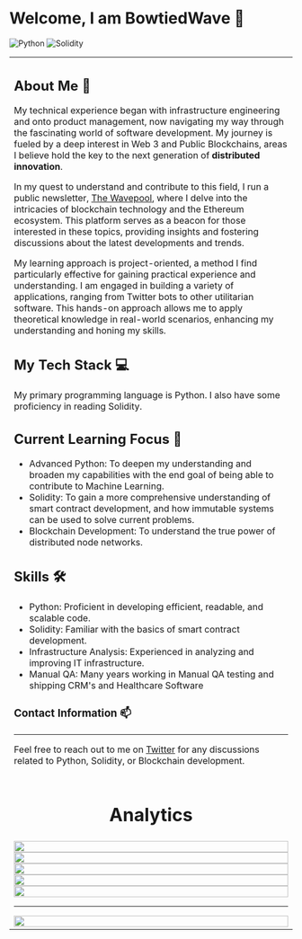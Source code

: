 # Welcome, I am BowtiedWave 👋

![Python](https://img.shields.io/badge/-Python-3776AB?style=flat-square&logo=python&logoColor=white)
![Solidity](https://img.shields.io/badge/-Solidity-363636?style=flat-square&logo=solidity&logoColor=white)

<table width="100%">
  <tr>
    <td width="65%">

## About Me 📝

My technical experience began with infrastructure engineering and onto product management, now navigating my way through the fascinating world of software development. My journey is fueled by a deep interest in Web 3 and Public Blockchains, areas I believe hold the key to the next generation of <b>distributed innovation</b>.

In my quest to understand and contribute to this field, I run a public newsletter, [The Wavepool](#https://bowtiedwave.substack.com/), where I delve into the intricacies of blockchain technology and the Ethereum ecosystem. This platform serves as a beacon for those interested in these topics, providing insights and fostering discussions about the latest developments and trends.

My learning approach is project-oriented, a method I find particularly effective for gaining practical experience and understanding. I am engaged in building a variety of applications, ranging from Twitter bots to other utilitarian software. This hands-on approach allows me to apply theoretical knowledge in real-world scenarios, enhancing my understanding and honing my skills.

## My Tech Stack 💻

My primary programming language is Python. I also have some proficiency in reading Solidity.

## Current Learning Focus 🎯

- Advanced Python: To deepen my understanding and broaden my capabilities with the end goal of being able to contribute to Machine Learning.
- Solidity: To gain a more comprehensive understanding of smart contract development, and how immutable systems can be used to solve current problems.
- Blockchain Development: To understand the true power of distributed node networks.

## Skills 🛠️

- Python: Proficient in developing efficient, readable, and scalable code.
- Solidity: Familiar with the basics of smart contract development.
- Infrastructure Analysis: Experienced in analyzing and improving IT infrastructure.
- Manual QA: Many years working in Manual QA testing and shipping CRM's and Healthcare Software

### Contact Information 📫
<hr>

Feel free to reach out to me on [Twitter](https://twitter.com/bowtiedwavepool) for any discussions related to Python, Solidity, or Blockchain development.



  <tr>
    <td style="vertical-align: top;">

<h1 align = "center">Analytics</h1>

  </td>
  </tr>
  <tr>
    <td>

  <img src="https://github-readme-stats.vercel.app/api?username=0x3at&show_icons=true&theme=gruvbox_light" style="width: 100%;">
    
  <img src="https://leetcode-stats.vercel.app/api?username=0x3at&theme=Mist" style="width: 100%;">

  <img src="https://streak-stats.demolab.com?user=0x3at&theme=react&card_width=600&hide_current_streak=true&hide_longest_streak=true" style="width: 100%;">

  <img src="https://streak-stats.demolab.com?user=0x3at&theme=react&card_width=600&hide_total_contributions=true&hide_longest_streak=true" style="width: 100%;">
    
  <img src="https://streak-stats.demolab.com?user=0x3at&theme=react&card_width=600&hide_total_contributions=true&hide_current_streak=true" style="width: 100%;">

<hr>
  <img src="https://github-readme-stats.vercel.app/api/top-langs/?username=0x3at" style="width: 100%;">

  </td>
  </tr>
</table>
